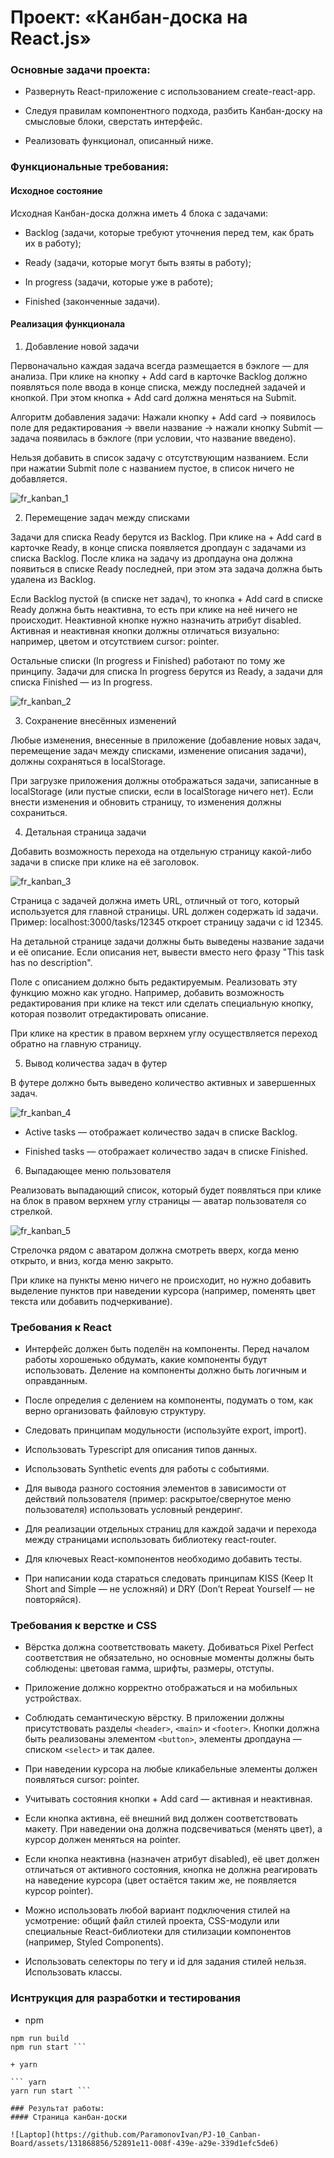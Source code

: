 # Проект: «Канбан-доска на React.js»

### Основные задачи проекта:

+ Развернуть React-приложение с использованием create-react-app.

+ Следуя правилам компонентного подхода, разбить Канбан-доску на смысловые блоки, сверстать интерфейс.

+ Реализовать функционал, описанный ниже.

### Функциональные требования:

#### Исходное состояние

Исходная Канбан-доска должна иметь 4 блока с задачами:

+ Backlog (задачи, которые требуют уточнения перед тем, как брать их в работу);

+ Ready (задачи, которые могут быть взяты в работу);

+ In progress (задачи, которые уже в работе);

+ Finished (законченные задачи).

#### Реализация функционала

1. Добавление новой задачи

Первоначально каждая задача всегда размещается в бэклоге — для анализа. При клике на кнопку + Add card в карточке Backlog должно появляться поле ввода в конце списка, между последней задачей и кнопкой. При этом кнопка + Add card должна меняться на Submit. 

Алгоритм добавления задачи:
Нажали кнопку + Add card → появилось поле для редактирования → ввели название → нажали кнопку Submit — задача появилась в бэклоге (при условии, что название введено).

Нельзя добавить в список задачу с отсутствующим названием. Если при нажатии Submit поле с названием пустое, в список ничего не добавляется.

![fr_kanban_1](https://github.com/ParamonovIvan/PJ-10_Canban-Board/assets/131868856/11eea8ea-c41d-438f-93b4-4e506230a9c1)


2. Перемещение задач между списками

Задачи для списка Ready берутся из Backlog. При клике на + Add card в карточке Ready, в конце списка появляется дропдаун с задачами из списка Backlog. После клика на задачу из дропдауна она должна появиться в списке Ready последней, при этом эта задача должна быть удалена из Backlog.

Если Backlog пустой (в списке нет задач), то кнопка + Add card в списке Ready должна быть неактивна, то есть при клике на неё ничего не происходит. Неактивной кнопке нужно назначить атрибут disabled. Активная и неактивная кнопки должны отличаться визуально: например, цветом и отсутствием cursor: pointer.

Остальные списки (In progress и Finished) работают по тому же принципу. Задачи для списка In progress берутся из Ready, а задачи для списка Finished — из In progress.

![fr_kanban_2](https://github.com/ParamonovIvan/PJ-10_Canban-Board/assets/131868856/462d60b6-7612-4c5d-97b5-cf8155bc7081)

3. Сохранение внесённых изменений
   
Любые изменения, внесенные в приложение (добавление новых задач, перемещение задач между списками, изменение описания задачи), должны сохраняться в localStorage.

При загрузке приложения должны отображаться задачи, записанные в localStorage (или пустые списки, если в localStorage ничего нет). Если внести изменения и обновить страницу, то изменения должны сохраниться.

4. Детальная страница задачи
   
Добавить возможность перехода на отдельную страницу какой-либо задачи в списке при клике на её заголовок.

![fr_kanban_3](https://github.com/ParamonovIvan/PJ-10_Canban-Board/assets/131868856/212ec2be-6166-4135-9d85-6cf952d4eeb9)

Страница с задачей должна иметь URL, отличный от того, который используется для главной страницы. URL должен содержать id задачи. Пример: localhost:3000/tasks/12345 откроет страницу задачи с id 12345.

На детальной странице задачи должны быть выведены название задачи и её описание. Если описания нет, вывести вместо него фразу "This task has no description".

Поле с описанием должно быть редактируемым. Реализовать эту функцию можно как угодно. Например, добавить возможность редактирования при клике на текст или сделать специальную кнопку, которая позволит отредактировать описание.

При клике на крестик в правом верхнем углу осуществляется переход обратно на главную страницу.

5. Вывод количества задач в футер
   
В футере должно быть выведено количество активных и завершенных задач.

![fr_kanban_4](https://github.com/ParamonovIvan/PJ-10_Canban-Board/assets/131868856/da839269-0a44-4118-b00b-6f13a8211453)

+ Active tasks — отображает количество задач в списке Backlog.

+ Finished tasks — отображает количество задач в списке Finished.

6. Выпадающее меню пользователя

Реализовать выпадающий список, который будет появляться при клике на блок в правом верхнем углу страницы — аватар пользователя со стрелкой.

![fr_kanban_5](https://github.com/ParamonovIvan/PJ-10_Canban-Board/assets/131868856/5ddc11f4-ad67-44be-993d-ce56f493e477)

Стрелочка рядом с аватаром должна смотреть вверх, когда меню открыто, и вниз, когда меню закрыто.

При клике на пункты меню ничего не происходит, но нужно добавить выделение пунктов при наведении курсора (например, поменять цвет текста или добавить подчеркивание).

### Требования к React

+ Интерфейс должен быть поделён на компоненты. Перед началом работы хорошенько обдумать, какие компоненты будут использовать. Деление на компоненты должно быть логичным и оправданным.

+ После определия с делением на компоненты, подумать о том, как верно организовать файловую структуру.

+ Следовать принципам модульности (используйте export, import).

+ Использовать Typescript для описания типов данных.

+ Использовать Synthetic events для работы с событиями.

+ Для вывода разного состояния элементов в зависимости от действий пользователя (пример: раскрытое/свернутое меню пользователя) использовать условный рендеринг.

+ Для реализации отдельных страниц для каждой задачи и перехода между страницами использовать библиотеку react-router.

+ Для ключевых React-компонентов необходимо добавить тесты.

+ При написании кода стараться следовать принципам KISS (Keep It Short and Simple — не усложняй) и DRY (Don’t Repeat Yourself — не повторяйся).

### Требования к верстке и CSS

+ Вёрстка должна соответствовать макету. Добиваться Pixel Perfect соответствия не обязательно, но основные моменты должны быть соблюдены: цветовая гамма, шрифты, размеры, отступы.

+ Приложение должно корректно отображаться и на мобильных устройствах.

+ Соблюдать семантическую вёрстку. В приложении должны присутствовать разделы ``` <header> ```, ``` <main> ``` и ``` <footer> ```. Кнопки должна быть реализованы элементом ``` <button> ```, элементы дропдауна — списком ``` <select> ``` и так далее.

+ При наведении курсора на любые кликабельные элементы должен появляться cursor: pointer.

+ Учитывать состояния кнопки + Add card — активная и неактивная.

+ Если кнопка активна, её внешний вид должен соответствовать макету. При наведении она должна подсвечиваться (менять цвет), а курсор должен меняться на pointer.

+ Если кнопка неактивна (назначен атрибут disabled), её цвет должен отличаться от активного состояния, кнопка не должна реагировать на наведение курсора (цвет остаётся таким же, не появляется курсор pointer).

+ Можно использовать любой вариант подключения стилей на усмотрение: общий файл стилей проекта, CSS-модули или специальные React-библиотеки для стилизации компонентов (например, Styled Components).

+ Использовать селекторы по тегу и id для задания стилей нельзя. Использовать классы.

### Иснтрукция для разработки и тестирования

+ npm

``` npm i
npm run build
npm run start ```

+ yarn

``` yarn
yarn run start ```

### Результат работы:
#### Страница канбан-доски

![Laptop](https://github.com/ParamonovIvan/PJ-10_Canban-Board/assets/131868856/52891e11-008f-439e-a29e-339d1efc5de6)

